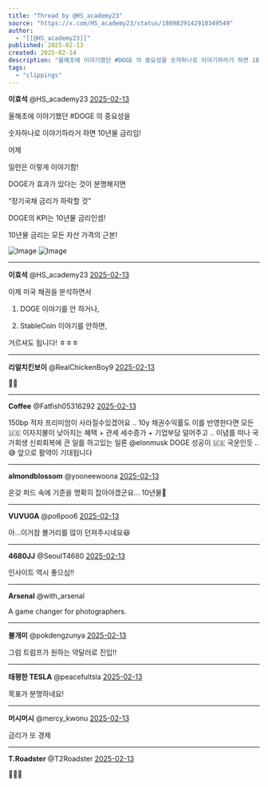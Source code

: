 ```yaml
---
title: "Thread by @HS_academy23"
source: "https://x.com/HS_academy23/status/1889829142910349549"
author:
  - "[[@HS_academy23]]"
published: 2025-02-13
created: 2025-02-14
description: "올해초에 이야기했던 #DOGE 의 중요성을 숫자하나로 이야기하라거 하면 10년물 금리임! 어제 일런은 이렇게 이야기함! DOGE가 효과가 있다는 것이 분명해지면 “장기국채 금리가 하락할 것” DOGE의 KPI는 10년물 금리인셈! 10년물"
tags:
  - "clippings"
---
```

**이효석** @HS\_academy23 [2025-02-13](https://x.com/HS_academy23/status/1889829142910349549)

올해초에 이야기했던 #DOGE 의 중요성을

숫자하나로 이야기하라거 하면 10년물 금리임!

어제

일런은 이렇게 이야기함!

DOGE가 효과가 있다는 것이 분명해지면

“장기국채 금리가 하락할 것”

DOGE의 KPI는 10년물 금리인셈!

10년물 금리는 모든 자산 가격의 근본!

![Image](https://pbs.twimg.com/media/GjoFlpBaIAM9M8D?format=jpg&name=large) ![Image](https://pbs.twimg.com/media/GjoFlpCaIAMbieJ?format=jpg&name=large)

---

**이효석** @HS\_academy23 [2025-02-13](https://x.com/HS_academy23/status/1889839641748185462)

이제 미국 채권을 분석하면서

1) DOGE 이야기를 안 하거나,

2) StableCoin 이야기를 안하면,

거르셔도 됩니다! ㅎㅎㅎ

---

**리얼치킨보이** @RealChickenBoy9 [2025-02-13](https://x.com/RealChickenBoy9/status/1889830927402168677)

🙇‍♂️

---

**Coffee** @Fatfish05316292 [2025-02-13](https://x.com/Fatfish05316292/status/1889893360653181286)

150bp 적자 프리미엄이 사라질수있겠어요 .. 10y 채권수익률도 이를 반영한다면 모든 🇺🇸 이자지불이 낮아지는 혜택 + 관세 세수증가 + 기업부담 덜어주고 .. 이념를 떠나 국가회생 신뢰회복에 큰 일를 하고있는 일론 @elonmusk DOGE 성공이 🇺🇸 국운인듯 ..😅 앞으로 활약이 기대됩니다

---

**almondblossom** @yooneewoona [2025-02-13](https://x.com/yooneewoona/status/1889864084222611878)

온갖 퍼드 속에 기준을 명확히 잡아야겠군요... 10년물🤔

---

**VUVUGA** @po6poo6 [2025-02-13](https://x.com/po6poo6/status/1889860359374381075)

아...이거참 볼거리를 많이 던져주시네요😆

---

**4680JJ** @SeoulT4680 [2025-02-13](https://x.com/SeoulT4680/status/1889839043590177144)

인사이트 역시 좋으심!!

---

**Arsenal** @with\_arsenal

A game changer for photographers.

---

**불개미** @pokdengzunya [2025-02-13](https://x.com/pokdengzunya/status/1889836873155223679)

그럼 트럼프가 원하는 약달러로 진입!!

---

**태평한 TESLA** @peacefultsla [2025-02-13](https://x.com/peacefultsla/status/1889840945769882085)

목표가 분명하네요!

---

**머시머시** @mercy\_kwonu [2025-02-13](https://x.com/mercy_kwonu/status/1889846018155630626)

금리가 또 경제

---

**T.Roadster** @T2Roadster [2025-02-13](https://x.com/T2Roadster/status/1890062562903155081)

🥰👍🏻